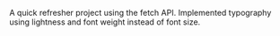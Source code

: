 A quick refresher project using the fetch API. Implemented typography using lightness and font weight instead of font size.